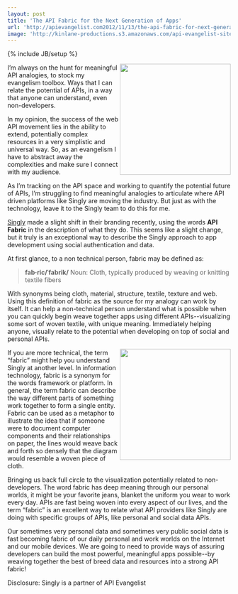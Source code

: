 ```yaml
---
layout: post
title: 'The API Fabric for the Next Generation of Apps'
url: 'http://apievangelist.com2012/11/13/the-api-fabric-for-next-generation-of-apps/'
image: 'http://kinlane-productions.s3.amazonaws.com/api-evangelist-site/blog/singly-logo_300.png'
---
```

{% include JB/setup %}
<p>
     <a href="https://singly.com/"><img src="https://s3.amazonaws.com/kinlane-productions/singly/singly-logo_300.png"  width="250" align="right" /></a>
</p>
<p>
     I’m always on the hunt for meaningful API analogies, to stock my evangelism toolbox. Ways that I can relate the potential of APIs, in a way that anyone can understand, even non-developers.
</p>
<p>
     In my opinion, the success of the web API movement lies in the ability to extend, potentially complex resources in a very simplistic and universal way. So, as an evangelism I have to abstract away the complexities and make sure I connect with my audience.
</p>
<p>
     As I’m tracking on the API space and working to quantify the potential future of APIs, I’m struggling to find meaningful analogies to articulate where API driven platforms like Singly are moving the industry. But just as with the technology, leave it to the Singly team to do this for me.
</p>
<p>
     <a title="Singly" href="https://singly.com/">Singly</a> made a slight shift in their branding recently, using the words <strong>API Fabric</strong> in the description of what they do. This seems like a slight change, but it truly is an exceptional way to describe the Singly approach to app development using social authentication and data. 
</p>
<p>
     At first glance, to a non technical person, fabric may be defined as:
</p>
<blockquote>
     <strong>fab·ric/ˈfabrik/</strong> Noun: Cloth, typically produced by weaving or knitting textile fibers
</blockquote>
<p>
     With synonyms being cloth, material, structure, textile, texture and web. Using this definition of fabric as the source for my analogy can work by itself. It can help a non-technical person understand what is possible when you can quickly begin weave together apps using different APIs--visualizing some sort of woven textile, with unique meaning. Immediately helping anyone, visually relate to the potential when developing on top of social and personal APIs.
</p>
<p>
     <img src="https://s3.amazonaws.com/kinlane-productions/singly/mayan-weaving.jpg"  width="250" align="right" />
</p>
<p>
     If you are more technical, the term “fabric” might help you understand Singly at another level. In information technology, fabric is a synonym for the words framework or platform. In general, the term fabric can describe the way different parts of something work together to form a single entity. Fabric can be used as a metaphor to illustrate the idea that if someone were to document computer components and their relationships on paper, the lines would weave back and forth so densely that the diagram would resemble a woven piece of cloth.
</p>
<p>
     Bringing us back full circle to the visualization potentially related to non-developers. The word fabric has deep meaning through our personal worlds, it might be your favorite jeans, blanket the uniform you wear to work every day. APIs are fast being woven into every aspect of our lives, and the term “fabric” is an excellent way to relate what API providers like Singly are doing with specific groups of APIs, like personal and social data APIs.
</p>
<p>
     Our sometimes very personal data and sometimes very public social data is fast becoming fabric of our daily personal and work worlds on the Internet and our mobile devices. We are going to need to provide ways of assuring developers can build the most powerful, meaningful apps possible--by weaving together the best of breed data and resources into a strong API fabric!
</p>
<p>
     Disclosure: Singly is a partner of API Evangelist
</p>
